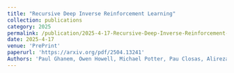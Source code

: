 ```yaml
---
title: "Recursive Deep Inverse Reinforcement Learning"
collection: publications
category: 2025
permalink: /publication/2025-4-17-Recursive-Deep-Inverse-Reinforcement-Learning
date: 2025-4-17
venue: 'PrePrint'
paperurl: 'https://arxiv.org/pdf/2504.13241'
Authors: 'Paul Ghanem, Owen Howell, Michael Potter, Pau Closas, Alireza Ramezani, Deniz Erdogmus, Tales Imbiriba'
---
```



